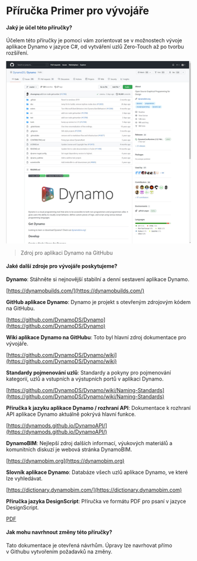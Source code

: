 # Příručka Primer pro vývojáře

#### Jaký je účel této příručky? <a href="#what-is-the-purpose-of-this-guide" id="what-is-the-purpose-of-this-guide"></a>

Účelem této příručky je pomoci vám zorientovat se v možnostech vývoje aplikace Dynamo v jazyce C#, od vytváření uzlů Zero-Touch až po tvorbu rozšíření.

![Zdroj pro aplikaci Dynamo na Githubu](images/dynamogithub.jpg)
> Zdroj pro aplikaci Dynamo na GitHubu

#### Jaké další zdroje pro vývojáře poskytujeme? <a href="#what-additional-online-resources-do-we-provide" id="what-additional-online-resources-do-we-provide"></a>

**Dynamo**: Stáhněte si nejnovější stabilní a denní sestavení aplikace Dynamo.

[https://dynamobuilds.com/](https://dynamobuilds.com/)

**GitHub aplikace Dynamo**: Dynamo je projekt s otevřeným zdrojovým kódem na GitHubu.

[https://github.com/DynamoDS/Dynamo](https://github.com/DynamoDS/Dynamo)

**Wiki aplikace Dynamo na GitHubu**: Toto byl hlavní zdroj dokumentace pro vývojáře.

[https://github.com/DynamoDS/Dynamo/wiki](https://github.com/DynamoDS/Dynamo/wiki)

**Standardy pojmenování uzlů**: Standardy a pokyny pro pojmenování kategorií, uzlů a vstupních a výstupních portů v aplikaci Dynamo.

[https://github.com/DynamoDS/Dynamo/wiki/Naming-Standards](https://github.com/DynamoDS/Dynamo/wiki/Naming-Standards)

**Příručka k jazyku aplikace Dynamo / rozhraní API**: Dokumentace k rozhraní API aplikace Dynamo aktuálně pokrývá hlavní funkce.

[https://dynamods.github.io/DynamoAPI/](https://dynamods.github.io/DynamoAPI/)

**DynamoBIM**: Nejlepší zdroj dalších informací, výukových materiálů a komunitních diskuzí je webová stránka DynamoBIM.

[https://dynamobim.org](https://dynamobim.org)

**Slovník aplikace Dynamo**: Databáze všech uzlů aplikace Dynamo, ve které lze vyhledávat.

[https://dictionary.dynamobim.com/](https://dictionary.dynamobim.com)

**Příručka jazyka DesignScript**: Příručka ve formátu PDF pro psaní v jazyce DesignScript.

[PDF](https://dynamobim.org/wp-content/uploads/forum-assets/colin-mccroneautodesk-com/07/10/Dynamo\_language\_guide\_version\_1.pdf)

#### Jak mohu navrhnout změny této příručky? <a href="#how-can-i-suggest-changes-to-this-guide" id="how-can-i-suggest-changes-to-this-guide"></a>

Tato dokumentace je otevřená návrhům. Úpravy lze navrhovat přímo v Githubu vytvořením požadavků na změny.
